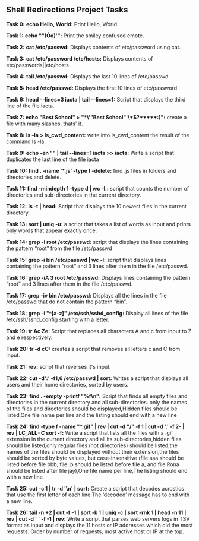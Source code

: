 ## Shell Redirections Project Tasks

**Task 0:** **echo Hello, World:** Print Hello, World.

**Task 1:** **echo "\"(Ôo)'":** Print the smiley confused emote.

**Task 2:** **cat /etc/passwd:** Displays contents of etc/password using cat.

**Task 3:** **cat /etc/password /etc/hosts:** Displays contents of etc/passwords||etc/hosts

**Task 4:** **tail /etc/passwd:** Displays the last 10 lines of /etc/passwd

**Task 5:** **head /etc/passwd:** Displays the first 10 lines of etc/password

**Task 6:** **head --lines=3 iacta | tail --lines=1:**  Script that displays the third line of the file iacta.

**Task 7:** **echo "Best School" > "\*\\\'\"Best School\"\'\\\*$\?\*\*\*\*\*:)":** create a file with many slashes, thats' it.

**Task 8:** **ls -la > ls_cwd_content:** write into ls_cwd_content the result of the command ls -la.

**Task 9:** **echo -en "" | tail --lines=1 iacta >> iacta:** Write a script that duplicates the last line of the file iacta

**Task 10:** **find . -name '*.js' -type f -delete:** find .js files in folders and directories and delete.

**Task 11:** **find -mindepth 1 -type d | wc -l.:** script that counts the number of directories and sub-directories in the current directory.

**Task 12:** **ls -t | head:** Script that displays the 10 newest files in the current directory.

**Task 13:** **sort | uniq -u:** a script that takes a list of words as input and prints only words that appear exactly once.

**Task 14:** **grep -i root /etc/passwd:** script that displays the lines containing the pattern “root” from the file /etc/passwd

**Task 15:** **grep -i bin /etc/passwd | wc -l:** script that displays lines containing the pattern “root” and 3 lines after them in the file /etc/passwd.

**Task 16:** **grep -iA 3 root /etc/passwd:** Displays lines containing the pattern “root” and 3 lines after them in the file /etc/passwd.

**Task 17:** **grep -iv bin /etc/passwd:** Displays all the lines in the file /etc/passwd that do not contain the pattern “bin”.

**Task 18:** **grep -i "^[a-z]" /etc/ssh/sshd_config:** Display all lines of the file /etc/ssh/sshd_config starting with a letter.

**Task 19:** **tr Ac Ze:** Script that replaces all characters A and c from input to Z and e respectively.

**Task 20:** **tr -d cC:** creates a script that removes all letters c and C from input.

**Task 21:** **rev:** script that reverses it's input.

**Task 22:** **cut -d':' -f1,6 /etc/passwd | sort:** Writes a script that displays all users and their home directories, sorted by users.

**Task 23:** **find . -empty -printf "%f\n":** Script that finds all empty files and directories in the current directory and all sub-directories. only the names of the files and directories should be displayed,Hidden files should be listed,One file name per line and 
the listing should end with a new line

**Task 24:** **find -type f -name "*.gif" | rev | cut -d "/" -f 1 | cut -d '.' -f 2- | rev | LC_ALL=C sort -f:** Write a script that lists all the files with a .gif extension in the current directory and all its sub-directories,hidden files should be listed,only regular files (not directories) should be listed,the names of the files should be displayed without their extension,the files should be sorted by byte values, but case-insensitive (file aaa should be listed before file bbb, file .b should be listed before file a, and file Rona should be listed after file jay),One file name per line,The listing should end with a new line

**Task 25:** **cut -c 1 | tr -d '\n' | sort:** Create a script that decodes acrostics that use the first letter of each line.The ‘decoded’ message has to end with a new line.

**Task 26:** **tail -n +2 | cut -f -1 | sort -k 1 | uniq -c | sort -rnk 1 | head -n 11 | rev | cut -d ' ' -f -1 | rev:** Write a script that parses web servers logs in TSV format as input and displays the 11 hosts or IP addresses which did the most requests. Order by number of requests, most active host or IP at the top.



